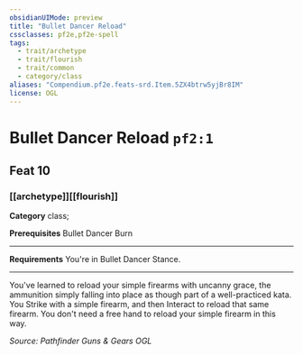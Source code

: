 ```yaml
---
obsidianUIMode: preview
title: "Bullet Dancer Reload"
cssclasses: pf2e,pf2e-spell
tags:
  - trait/archetype
  - trait/flourish
  - trait/common
  - category/class
aliases: "Compendium.pf2e.feats-srd.Item.5ZX4btrw5yjBr8IM"
license: OGL
---
```

# Bullet Dancer Reload `pf2:1`
## Feat 10
### [[archetype]][[flourish]]

**Category** class; 



**Prerequisites** Bullet Dancer Burn
* * *
**Requirements** You're in Bullet Dancer Stance.

* * *

You've learned to reload your simple firearms with uncanny grace, the ammunition simply falling into place as though part of a well-practiced kata. You Strike with a simple firearm, and then Interact to reload that same firearm. You don't need a free hand to reload your simple firearm in this way.

*Source: Pathfinder Guns & Gears*
*OGL*